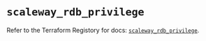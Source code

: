 # `scaleway_rdb_privilege`

Refer to the Terraform Registory for docs: [`scaleway_rdb_privilege`](https://registry.terraform.io/providers/scaleway/scaleway/2.18.0/docs/resources/rdb_privilege).
